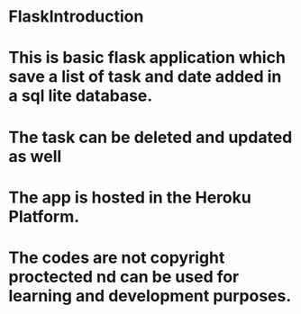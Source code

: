 # FlaskIntroduction
# This is basic flask application which save a list of task and date added in a sql lite database.
# The task can be deleted and updated as well
# The app is hosted in the Heroku Platform.
# The codes are not copyright proctected nd can be used for learning and development purposes. 
